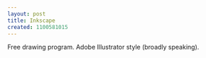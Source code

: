 ```yaml
---
layout: post
title: Inkscape
created: 1100581015
---
```

Free drawing program.  Adobe Illustrator style (broadly speaking).
